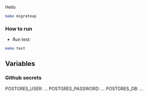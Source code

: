Hello

```bash
make migrateup
```

### How to run

- Run test:

```bash
make test
```

## Variables

### Github secrets

POSTGRES_USER: ...
POSTGRES_PASSWORD: ...
POSTGRES_DB: ...